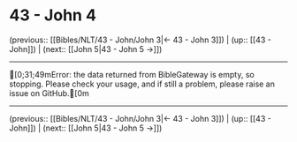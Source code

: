 # 43 - John 4

(previous:: [[Bibles/NLT/43 - John/John 3|← 43 - John 3]]) | (up:: [[43 - John]]) | (next:: [[John 5|43 - John 5 →]])

***
[0;31;49mError: the data returned from BibleGateway is empty, so stopping. Please check your usage, and if still a problem, please raise an issue on GitHub.[0m

***

(previous:: [[Bibles/NLT/43 - John/John 3|← 43 - John 3]]) | (up:: [[43 - John]]) | (next:: [[John 5|43 - John 5 →]])
